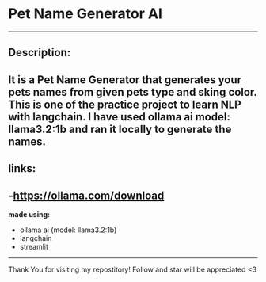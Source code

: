 #   Pet Name Generator AI
---
##  Description: 
**It is a Pet Name Generator that generates your pets names from given pets type and sking color.**
This is one of the practice project to learn NLP with langchain. I have used ollama ai model: llama3.2:1b and ran it locally to generate the names.
---
## links:
-https://ollama.com/download
---
**made using:**
- ollama ai (model: llama3.2:1b)
- langchain 
- streamlit

---
Thank You for visiting my repostitory! Follow and star will be appreciated <3
